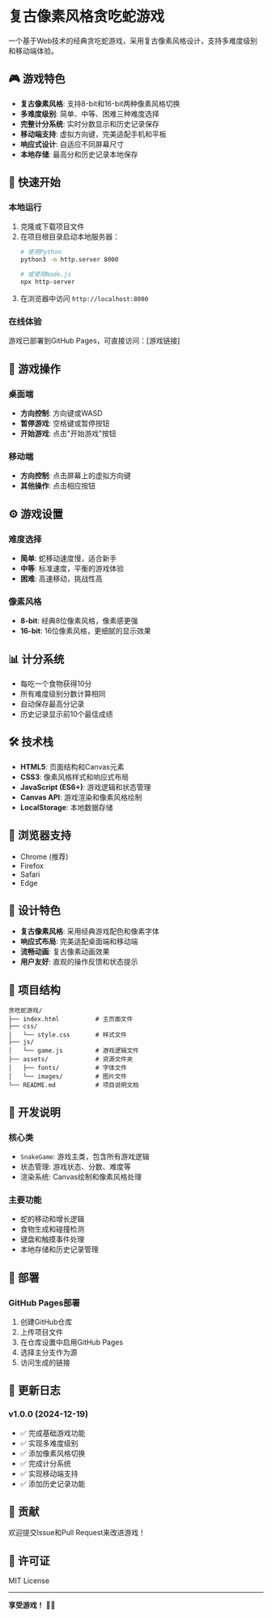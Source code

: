 # 复古像素风格贪吃蛇游戏

一个基于Web技术的经典贪吃蛇游戏，采用复古像素风格设计，支持多难度级别和移动端体验。

## 🎮 游戏特色

- **复古像素风格**: 支持8-bit和16-bit两种像素风格切换
- **多难度级别**: 简单、中等、困难三种难度选择
- **完整计分系统**: 实时分数显示和历史记录保存
- **移动端支持**: 虚拟方向键，完美适配手机和平板
- **响应式设计**: 自适应不同屏幕尺寸
- **本地存储**: 最高分和历史记录本地保存

## 🚀 快速开始

### 本地运行

1. 克隆或下载项目文件
2. 在项目根目录启动本地服务器：
   ```bash
   # 使用Python
   python3 -m http.server 8000
   
   # 或使用Node.js
   npx http-server
   ```
3. 在浏览器中访问 `http://localhost:8000`

### 在线体验

游戏已部署到GitHub Pages，可直接访问：[游戏链接]

## 🎯 游戏操作

### 桌面端
- **方向控制**: 方向键或WASD
- **暂停游戏**: 空格键或暂停按钮
- **开始游戏**: 点击"开始游戏"按钮

### 移动端
- **方向控制**: 点击屏幕上的虚拟方向键
- **其他操作**: 点击相应按钮

## ⚙️ 游戏设置

### 难度选择
- **简单**: 蛇移动速度慢，适合新手
- **中等**: 标准速度，平衡的游戏体验
- **困难**: 高速移动，挑战性高

### 像素风格
- **8-bit**: 经典8位像素风格，像素感更强
- **16-bit**: 16位像素风格，更细腻的显示效果

## 📊 计分系统

- 每吃一个食物获得10分
- 所有难度级别分数计算相同
- 自动保存最高分记录
- 历史记录显示前10个最佳成绩

## 🛠️ 技术栈

- **HTML5**: 页面结构和Canvas元素
- **CSS3**: 像素风格样式和响应式布局
- **JavaScript (ES6+)**: 游戏逻辑和状态管理
- **Canvas API**: 游戏渲染和像素风格绘制
- **LocalStorage**: 本地数据存储

## 📱 浏览器支持

- Chrome (推荐)
- Firefox
- Safari
- Edge

## 🎨 设计特色

- **复古像素风格**: 采用经典游戏配色和像素字体
- **响应式布局**: 完美适配桌面端和移动端
- **流畅动画**: 复古像素动画效果
- **用户友好**: 直观的操作反馈和状态提示

## 📁 项目结构

```
贪吃蛇游戏/
├── index.html          # 主页面文件
├── css/
│   └── style.css       # 样式文件
├── js/
│   └── game.js         # 游戏逻辑文件
├── assets/             # 资源文件夹
│   ├── fonts/          # 字体文件
│   └── images/         # 图片文件
└── README.md           # 项目说明文档
```

## 🔧 开发说明

### 核心类
- `SnakeGame`: 游戏主类，包含所有游戏逻辑
- 状态管理: 游戏状态、分数、难度等
- 渲染系统: Canvas绘制和像素风格处理

### 主要功能
- 蛇的移动和增长逻辑
- 食物生成和碰撞检测
- 键盘和触摸事件处理
- 本地存储和历史记录管理

## 🚀 部署

### GitHub Pages部署
1. 创建GitHub仓库
2. 上传项目文件
3. 在仓库设置中启用GitHub Pages
4. 选择主分支作为源
5. 访问生成的链接

## 📝 更新日志

### v1.0.0 (2024-12-19)
- ✅ 完成基础游戏功能
- ✅ 实现多难度级别
- ✅ 添加像素风格切换
- ✅ 完成计分系统
- ✅ 实现移动端支持
- ✅ 添加历史记录功能

## 🤝 贡献

欢迎提交Issue和Pull Request来改进游戏！

## 📄 许可证

MIT License

---

**享受游戏！** 🐍✨
